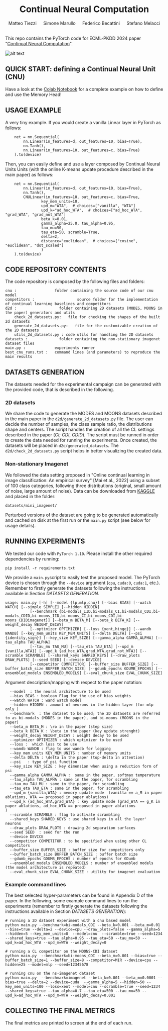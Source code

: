 
<div align="center">
  
  <div>
  <h1>Continual Neural Computation</h1>
  </div>

  <div>
      Matteo Tiezzi &emsp; Simone Marullo &emsp; Federico Becattini &emsp;  Stefano Melacci
  </div>
  <br/>

</div>


This repo contains the PyTorch code for ECML-PKDD 2024 paper "[Continual Neural Computation](tba)".


![alt text](img/cnu.png "Continual Neural Unit")




QUICK START: defining a Continual Neural Unit (CNU)
--------------------------
Have a look at the [Colab Notebook](https://github.com/mtiezzi/continual_neural_unit/blob/main/example_cnu.ipynb) for a complete example on how to define and use the Memory Head!


USAGE EXAMPLE
-------------

A very tiny example. If you would create a vanilla Linear layer in PyTorch as follows:

        net = nn.Sequential(
            nn.Linear(in_features=d, out_features=10, bias=True),
            nn.Tanh(),
            nn.Linear(in_features=10, out_features=c, bias=True)
        ).to(device)


Then, you can easily define and use a layer composed by Continual Neural Units Units (with the online K-means update procedure described in the main paper) as follows:

        net = nn.Sequential(
            nn.Linear(in_features=d, out_features=10, bias=True),
            nn.Tanh(),
            CNULinear(in_features=10, out_features=c, bias=True,
                    key_mem_units=10,
                    upd_m="WTA",  # choices=["vanilla", "WTA"]
                    upd_k="ad_hoc_WTA",  # choices=["ad_hoc_WTA", "grad_WTA", "grad_not_WTA"]
                    beta_k=0.01,
                    gamma_alpha=25.0, tau_alpha=0.95,
                    tau_mu=50,
                    tau_eta=50, scramble=True,
                    delta=2,
                    distance="euclidean",  # choices=["cosine", "euclidean", "dot_scaled"]
                    )
        ).to(device)



CODE REPOSITORY CONTENTS
------------------------
The code repository is composed by the following files and folders:

    cnu :                 folder containing the source code of our cnu model
    competitors :                   source folder for the implementation of continual learning baselines and competitors  
    d2d :                   folder containing 2D datasets (MODES, MOONS in the paper) generators and utils
        check_2d_datasets.py:   file for checking the shapes of the built 2d datasets
        generate_2d_datasets.py:   file for the customizable creation of the 2D datasets
        utils_2d_datasets.py : code utils for handling the 2D datasets 
    datasets :              folder containing the non-stationary imagenet dataset files    
    main.py :             experiments runner
    best_cnu_runs.txt :   command lines (and parameters) to reproduce the main results

DATASETS GENERATION
-------------------

The datasets needed for the experimental campaign can be generated with the provided code, that is described in the
following.

### 2D datasets

We share the code to generate the MODES and MOONS datasets described in the main paper in
the `d2d/generate_2d_datasets.py` file. The user can decide the number of samples, the class sample ratio, the
distributions shape and centers. The script handles the creation of all the CL settings described in the paper (*CI*; *CDI*, *CDID*).
The script must be runned in order to create the data needed for running the experiments.  Once created, the datasets will be placed in 
`d2d/generated_datasets`.
The `d2d/check_2d_datasets.py` script helps in better visualizing the created data.   

### Non-stationary Imagenet

We followed the data setting proposed in "Online continual learning in image classification: An empirical
survey" [Mai et al., 2022] using a subset of 100 class categories, following three distributions (original, small amount
of noise, large amount of noise). Data can be downloaded
from [KAGGLE](https://www.kaggle.com/account/login?titleType=dataset-downloads&showDatasetDownloadSkip=False&messageId=datasetsWelcome&returnUrl=%2Fdatasets%2Fwhitemoon%2Fminiimagenet%3Fresource%3Ddownload)
and placed in the folder:

```
datasets/mini_imagenet/
```

Perturbed versions of the dataset are going to be generated automatically and cached on disk at the first run or
the `main.py` script (see below for usage details).


RUNNING EXPERIMENTS
-------------------

We tested our code with `PyTorch 1.10`. Please install the other required dependencies by running:

```
pip install -r requirements.txt
```

We provide a `main.py`script to easily test the proposed model. The PyTorch device is chosen through the `--device`
argument (`cpu`, `cuda:0`,
`cuda:1`, etc.).
Remember to firstly generate the datasets following the instructions available in Section *DATASETS GENERATION*. 


    usage: main.py [-h] [--model {lp,mlp,cnu}] [--bias BIAS] [--watch WATCH] [--simple SIMPLE] [--hidden HIDDEN]
               [--benchmark {bi-modals_IID,bi-modals_CI,bi-modals_CDI,bi-modals_CDID,bi-moons_IID,bi-moons_CI,bi-moons_CDI,bi-moons_CDIDimagenet}] [--beta_m BETA_M] [--beta_k BETA_K] [--weight_decay WEIGHT_DECAY]
               [--optimizer OPTIMIZER] [--loss {xent,hinge}] [--wandb WANDB] [--key_mem_units KEY_MEM_UNITS] [--delta DELTA] [--psi {identity,sign}] [--key_size KEY_SIZE] [--gamma_alpha GAMMA_ALPHA] [--tau_alpha TAU_ALPHA]
               [--tau_mu TAU_MU] [--tau_eta TAU_ETA] [--upd_m {vanilla,WTA}] [--upd_k {ad_hoc_WTA,grad_WTA,grad_not_WTA}] [--scramble SCRAMBLE] [--shared_keys SHARED_KEYS] [--draw_plots DRAW_PLOTS] [--seed SEED] [--device DEVICE]
               [--competitor COMPETITOR] [--buffer_size BUFFER_SIZE] [--buffer_batch_size BUFFER_BATCH_SIZE] [--gdumb_epochs GDUMB_EPOCHS] [--ensembled_models ENSEMBLED_MODELS] [--eval_chunk_size EVAL_CHUNK_SIZE]

Argument description/mapping with respect to the paper notation:

      --model  : the neural architecture to be used
      --bias BIAS : boolean Flag for the use of bias weights
      --watch WATCH : wand watch model
      --hidden HIDDEN : amount of neurons in the hidden layer (for mlp only )
      --benchmark  : the dataset to be used; the 2D datasets are referred to as bi-modals (MODES in the paper), and bi-moons (MOONS in the paper)
      --beta_m BETA_M : \ro in the paper (step size)
      --beta_k BETA_K : \beta in the paper (key update strenght)
      --weight_decay WEIGHT_DECAY : weight decay to be used  
      --optimizer OPTIMIZER : which optimizer to be used
      --loss :  which loss to be use
      --wandb WANDB : flag to use wandb for logging
      --key_mem_units KEY_MEM_UNITS : number of memory units
      --delta DELTA : \delta in the paper (top-delta in attention)
      --psi   : type of psi function 
      --key_size KEY_SIZE : key dimension when using a reduction form of psi
      --gamma_alpha GAMMA_ALPHA :  same in the paper, softmax temperature 
      --tau_alpha TAU_ALPHA : same in the paper, for scrambling 
      --tau_mu TAU_MU : same in the paper, for scrambling
      --tau_eta TAU_ETA : same in the paper, for scrambling
      --upd_m {vanilla,WTA} : memory update mode  (vanilla == a_M in paper ablations, WTA == proposed in paper ablations)
      --upd_k {ad_hoc_WTA,grad_WTA} : key update mode (grad_WTA == g_K in paper ablations, ad_hoc_WTA == proposed in paper ablations                                                                    )
      --scramble SCRAMBLE : flag to activate scrambling
      --shared_keys SHARED_KEYS : use shared keys in all the layer' neurons
      --draw_plots DRAW_PLOTS : drawing 2d separation surfaces 
      --seed SEED  : seed for the run
      --device DEVICE 
      --competitor COMPETITOR : to be specified when using other CL competitors
      --buffer_size BUFFER_SIZE : buffer size for competitors only
      --buffer_batch_size BUFFER_BATCH_SIZE : buffer batch size 
      --gdumb_epochs GDUMB_EPOCHS : number of epochs for GDumb
      --ensembled_models ENSEMBLED_MODELS : number of ensembled models (the model architecture is repeated)
      --eval_chunk_size EVAL_CHUNK_SIZE : utility for imagenet evaluation

### Example command lines

The best selected hyper-parameters can be found in Appendix D of the paper. In the following, some example command lines
to run the experiments  (remember to firstly generate the datasets following the instructions available in Section *DATASETS GENERATION*):

    # running a 2D dataset experiment with a cnu based model
    python main.py --benchmark=bi-modals_CDI --beta_k=0.001 --beta_m=0.01 --bias=true --delta=2 --device=cpu --draw_plots=false --gamma_alpha=5 --hidden=5 --key_mem_units=8  --model=cnu  --scramble=true --seed=1234 --shared_keys=true --tau_alpha=0.95 --tau_eta=50 --tau_mu=50 --upd_k=ad_hoc_WTA --upd_m=WTA --weight_decay=0

    # running a CL competitor on the MOONS-CDI dataset
    python main.py  --benchmark=bi-moons_CDI --beta_m=0.001 --bias=true --buffer_batch_size=1 --buffer_size=8 --competitor=MIR --device=cpu --hidden=25 --model=mlp --seed=12345678 

    # running cnu on the ns-imagenet dataset
    python main.py  --benchmark=imagenet --beta_k=0.001 --beta_m=0.0001 --bias=true --delta=2 --device=cuda  --gamma_alpha=5 --hidden=50 --key_mem_units=100 --loss=xent --model=cnu --scramble=true --seed=1234 --shared_keys=true --tau_alpha=0.7 --tau_eta=500 --tau_mu=50 --upd_k=ad_hoc_WTA --upd_m=WTA --weight_decay=0.001

COLLECTING THE FINAL METRICS
----------------------------

The final metrics are printed to screen at the end of each run.




